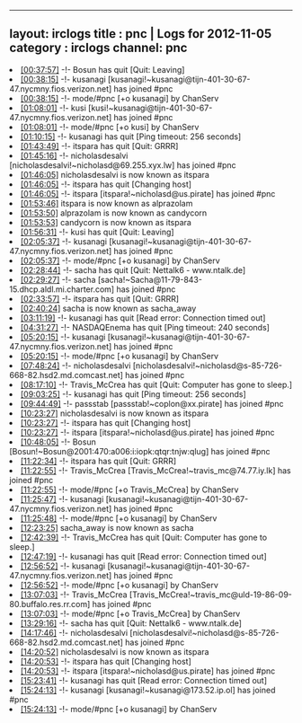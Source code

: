 
---
layout: irclogs
title : pnc | Logs for 2012-11-05
category : irclogs
channel: pnc
---
<li class="logitem"><a href="#00:37:57" name="00:37:57" class="time">[00:37:57]</a> -!- <span class="quit">Bosun</span> has quit [Quit: Leaving] </li>
<li class="logitem"><a href="#00:38:15" name="00:38:15" class="time">[00:38:15]</a> -!- <span class="join">kusanagi</span> [kusanagi!~kusanagi@tijn-401-30-67-47.nycmny.fios.verizon.net] has joined #pnc </li>
<li class="logitem"><a href="#00:38:15" name="00:38:15" class="time">[00:38:15]</a> -!- mode/<span class="mode">#pnc</span> [+o kusanagi] by ChanServ </li>
<li class="logitem"><a href="#01:08:01" name="01:08:01" class="time">[01:08:01]</a> -!- <span class="join">kusi</span> [kusi!~kusanagi@tijn-401-30-67-47.nycmny.fios.verizon.net] has joined #pnc </li>
<li class="logitem"><a href="#01:08:01" name="01:08:01" class="time">[01:08:01]</a> -!- mode/<span class="mode">#pnc</span> [+o kusi] by ChanServ </li>
<li class="logitem"><a href="#01:10:15" name="01:10:15" class="time">[01:10:15]</a> -!- <span class="quit">kusanagi</span> has quit [Ping timeout: 256 seconds] </li>
<li class="logitem"><a href="#01:43:49" name="01:43:49" class="time">[01:43:49]</a> -!- <span class="quit">itspara</span> has quit [Quit: GRRR] </li>
<li class="logitem"><a href="#01:45:16" name="01:45:16" class="time">[01:45:16]</a> -!- <span class="join">nicholasdesalvi</span> [nicholasdesalvi!~nicholasd@69.255.xyx.lw] has joined #pnc </li>
<li class="logitem"><a href="#01:46:05" name="01:46:05" class="time">[01:46:05]</a> <span class="nick">nicholasdesalvi</span> is now known as <span class="nick">itspara</span> </li>
<li class="logitem"><a href="#01:46:05" name="01:46:05" class="time">[01:46:05]</a> -!- <span class="quit">itspara</span> has quit [Changing host] </li>
<li class="logitem"><a href="#01:46:05" name="01:46:05" class="time">[01:46:05]</a> -!- <span class="join">itspara</span> [itspara!~nicholasd@us.pirate] has joined #pnc </li>
<li class="logitem"><a href="#01:53:46" name="01:53:46" class="time">[01:53:46]</a> <span class="nick">itspara</span> is now known as <span class="nick">alprazolam</span> </li>
<li class="logitem"><a href="#01:53:50" name="01:53:50" class="time">[01:53:50]</a> <span class="nick">alprazolam</span> is now known as <span class="nick">candycorn</span> </li>
<li class="logitem"><a href="#01:53:53" name="01:53:53" class="time">[01:53:53]</a> <span class="nick">candycorn</span> is now known as <span class="nick">itspara</span> </li>
<li class="logitem"><a href="#01:56:31" name="01:56:31" class="time">[01:56:31]</a> -!- <span class="quit">kusi</span> has quit [Quit: Leaving] </li>
<li class="logitem"><a href="#02:05:37" name="02:05:37" class="time">[02:05:37]</a> -!- <span class="join">kusanagi</span> [kusanagi!~kusanagi@tijn-401-30-67-47.nycmny.fios.verizon.net] has joined #pnc </li>
<li class="logitem"><a href="#02:05:37" name="02:05:37" class="time">[02:05:37]</a> -!- mode/<span class="mode">#pnc</span> [+o kusanagi] by ChanServ </li>
<li class="logitem"><a href="#02:28:44" name="02:28:44" class="time">[02:28:44]</a> -!- <span class="quit">sacha</span> has quit [Quit: Nettalk6 - www.ntalk.de] </li>
<li class="logitem"><a href="#02:29:27" name="02:29:27" class="time">[02:29:27]</a> -!- <span class="join">sacha</span> [sacha!~Sacha@11-79-843-15.dhcp.aldl.mi.charter.com] has joined #pnc </li>
<li class="logitem"><a href="#02:33:57" name="02:33:57" class="time">[02:33:57]</a> -!- <span class="quit">itspara</span> has quit [Quit: GRRR] </li>
<li class="logitem"><a href="#02:40:24" name="02:40:24" class="time">[02:40:24]</a> <span class="nick">sacha</span> is now known as <span class="nick">sacha_away</span> </li>
<li class="logitem"><a href="#03:11:19" name="03:11:19" class="time">[03:11:19]</a> -!- <span class="quit">kusanagi</span> has quit [Read error: Connection timed out] </li>
<li class="logitem"><a href="#04:31:27" name="04:31:27" class="time">[04:31:27]</a> -!- <span class="quit">NASDAQEnema</span> has quit [Ping timeout: 240 seconds] </li>
<li class="logitem"><a href="#05:20:15" name="05:20:15" class="time">[05:20:15]</a> -!- <span class="join">kusanagi</span> [kusanagi!~kusanagi@tijn-401-30-67-47.nycmny.fios.verizon.net] has joined #pnc </li>
<li class="logitem"><a href="#05:20:15" name="05:20:15" class="time">[05:20:15]</a> -!- mode/<span class="mode">#pnc</span> [+o kusanagi] by ChanServ </li>
<li class="logitem"><a href="#07:48:24" name="07:48:24" class="time">[07:48:24]</a> -!- <span class="join">nicholasdesalvi</span> [nicholasdesalvi!~nicholasd@s-85-726-668-82.hsd2.md.comcast.net] has joined #pnc </li>
<li class="logitem"><a href="#08:17:10" name="08:17:10" class="time">[08:17:10]</a> -!- <span class="quit">Travis_McCrea</span> has quit [Quit: Computer has gone to sleep.] </li>
<li class="logitem"><a href="#09:03:25" name="09:03:25" class="time">[09:03:25]</a> -!- <span class="quit">kusanagi</span> has quit [Ping timeout: 256 seconds] </li>
<li class="logitem"><a href="#09:44:49" name="09:44:49" class="time">[09:44:49]</a> -!- <span class="join">passstab</span> [passstab!~coplon@xx.pirate] has joined #pnc </li>
<li class="logitem"><a href="#10:23:27" name="10:23:27" class="time">[10:23:27]</a> <span class="nick">nicholasdesalvi</span> is now known as <span class="nick">itspara</span> </li>
<li class="logitem"><a href="#10:23:27" name="10:23:27" class="time">[10:23:27]</a> -!- <span class="quit">itspara</span> has quit [Changing host] </li>
<li class="logitem"><a href="#10:23:27" name="10:23:27" class="time">[10:23:27]</a> -!- <span class="join">itspara</span> [itspara!~nicholasd@us.pirate] has joined #pnc </li>
<li class="logitem"><a href="#10:48:05" name="10:48:05" class="time">[10:48:05]</a> -!- <span class="join">Bosun</span> [Bosun!~Bosun@2001:470:a006:i:iopk:qtqr:tnjw:qlug] has joined #pnc </li>
<li class="logitem"><a href="#11:22:34" name="11:22:34" class="time">[11:22:34]</a> -!- <span class="quit">itspara</span> has quit [Quit: GRRR] </li>
<li class="logitem"><a href="#11:22:55" name="11:22:55" class="time">[11:22:55]</a> -!- <span class="join">Travis_McCrea</span> [Travis_McCrea!~travis_mc@74.77.iy.lk] has joined #pnc </li>
<li class="logitem"><a href="#11:22:55" name="11:22:55" class="time">[11:22:55]</a> -!- mode/<span class="mode">#pnc</span> [+o Travis_McCrea] by ChanServ </li>
<li class="logitem"><a href="#11:25:47" name="11:25:47" class="time">[11:25:47]</a> -!- <span class="join">kusanagi</span> [kusanagi!~kusanagi@tijn-401-30-67-47.nycmny.fios.verizon.net] has joined #pnc </li>
<li class="logitem"><a href="#11:25:48" name="11:25:48" class="time">[11:25:48]</a> -!- mode/<span class="mode">#pnc</span> [+o kusanagi] by ChanServ </li>
<li class="logitem"><a href="#12:23:25" name="12:23:25" class="time">[12:23:25]</a> <span class="nick">sacha_away</span> is now known as <span class="nick">sacha</span> </li>
<li class="logitem"><a href="#12:42:39" name="12:42:39" class="time">[12:42:39]</a> -!- <span class="quit">Travis_McCrea</span> has quit [Quit: Computer has gone to sleep.] </li>
<li class="logitem"><a href="#12:47:19" name="12:47:19" class="time">[12:47:19]</a> -!- <span class="quit">kusanagi</span> has quit [Read error: Connection timed out] </li>
<li class="logitem"><a href="#12:56:52" name="12:56:52" class="time">[12:56:52]</a> -!- <span class="join">kusanagi</span> [kusanagi!~kusanagi@tijn-401-30-67-47.nycmny.fios.verizon.net] has joined #pnc </li>
<li class="logitem"><a href="#12:56:52" name="12:56:52" class="time">[12:56:52]</a> -!- mode/<span class="mode">#pnc</span> [+o kusanagi] by ChanServ </li>
<li class="logitem"><a href="#13:07:03" name="13:07:03" class="time">[13:07:03]</a> -!- <span class="join">Travis_McCrea</span> [Travis_McCrea!~travis_mc@uld-19-86-09-80.buffalo.res.rr.com] has joined #pnc </li>
<li class="logitem"><a href="#13:07:03" name="13:07:03" class="time">[13:07:03]</a> -!- mode/<span class="mode">#pnc</span> [+o Travis_McCrea] by ChanServ </li>
<li class="logitem"><a href="#13:29:16" name="13:29:16" class="time">[13:29:16]</a> -!- <span class="quit">sacha</span> has quit [Quit: Nettalk6 - www.ntalk.de] </li>
<li class="logitem"><a href="#14:17:46" name="14:17:46" class="time">[14:17:46]</a> -!- <span class="join">nicholasdesalvi</span> [nicholasdesalvi!~nicholasd@s-85-726-668-82.hsd2.md.comcast.net] has joined #pnc </li>
<li class="logitem"><a href="#14:20:52" name="14:20:52" class="time">[14:20:52]</a> <span class="nick">nicholasdesalvi</span> is now known as <span class="nick">itspara</span> </li>
<li class="logitem"><a href="#14:20:53" name="14:20:53" class="time">[14:20:53]</a> -!- <span class="quit">itspara</span> has quit [Changing host] </li>
<li class="logitem"><a href="#14:20:53" name="14:20:53" class="time">[14:20:53]</a> -!- <span class="join">itspara</span> [itspara!~nicholasd@us.pirate] has joined #pnc </li>
<li class="logitem"><a href="#15:23:41" name="15:23:41" class="time">[15:23:41]</a> -!- <span class="quit">kusanagi</span> has quit [Read error: Connection timed out] </li>
<li class="logitem"><a href="#15:24:13" name="15:24:13" class="time">[15:24:13]</a> -!- <span class="join">kusanagi</span> [kusanagi!~kusanagi@173.52.ip.ol] has joined #pnc </li>
<li class="logitem"><a href="#15:24:13" name="15:24:13" class="time">[15:24:13]</a> -!- mode/<span class="mode">#pnc</span> [+o kusanagi] by ChanServ </li>


